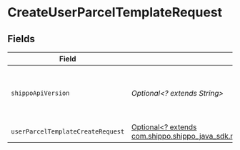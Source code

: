 # CreateUserParcelTemplateRequest


## Fields

| Field                                                                                                                                                          | Type                                                                                                                                                           | Required                                                                                                                                                       | Description                                                                                                                                                    | Example                                                                                                                                                        |
| -------------------------------------------------------------------------------------------------------------------------------------------------------------- | -------------------------------------------------------------------------------------------------------------------------------------------------------------- | -------------------------------------------------------------------------------------------------------------------------------------------------------------- | -------------------------------------------------------------------------------------------------------------------------------------------------------------- | -------------------------------------------------------------------------------------------------------------------------------------------------------------- |
| `shippoApiVersion`                                                                                                                                             | *Optional<? extends String>*                                                                                                                                   | :heavy_minus_sign:                                                                                                                                             | String used to pick a non-default API version to use                                                                                                           | 2018-02-08                                                                                                                                                     |
| `userParcelTemplateCreateRequest`                                                                                                                              | [Optional<? extends com.shippo.shippo_java_sdk.models.components.UserParcelTemplateCreateRequest>](../../models/components/UserParcelTemplateCreateRequest.md) | :heavy_minus_sign:                                                                                                                                             | N/A                                                                                                                                                            |                                                                                                                                                                |